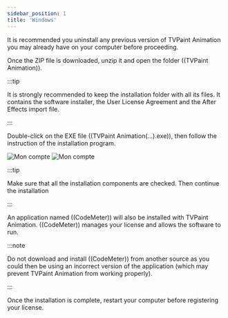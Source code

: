 ```yaml
---
sidebar_position: 1
title: 'Windows'
---
```


It is recommended you uninstall any previous version of TVPaint Animation you may already have on your computer before proceeding.

Once the ZIP file is downloaded, unzip it and open the folder ((TVPaint Animation)).

:::tip

It is strongly recommended to keep the installation folder with all its files. It contains the software installer, the User License Agreement and the After Effects import file.

:::

Double-click on the EXE file ((TVPaint Animation(...).exe)), then follow the instruction of the installation program.

![Mon compte](/img/en/telecharger-installer/installation/windows/eula.png)
![Mon compte](/img/en/telecharger-installer/installation/windows/components.png)

:::tip

Make sure that all the installation components are checked. Then continue the installation

:::

An application named ((CodeMeter)) will also be installed with TVPaint Animation. ((CodeMeter)) manages your license and allows the software to run.

:::note

Do not download and install ((CodeMeter)) from another source as you could then be using an incorrect version of the application (which may prevent TVPaint Animation from working properly).

:::

Once the installation is complete, restart your computer before registering your license.